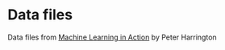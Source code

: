 # Data files

Data files from [Machine Learning in Action][mlaction] by Peter Harrington

[mlaction]: https://github.com/pbharrin/machinelearninginaction

